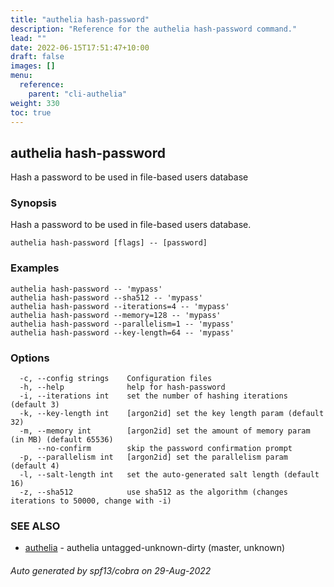```yaml
---
title: "authelia hash-password"
description: "Reference for the authelia hash-password command."
lead: ""
date: 2022-06-15T17:51:47+10:00
draft: false
images: []
menu:
  reference:
    parent: "cli-authelia"
weight: 330
toc: true
---
```


## authelia hash-password

Hash a password to be used in file-based users database

### Synopsis

Hash a password to be used in file-based users database.

```
authelia hash-password [flags] -- [password]
```

### Examples

```
authelia hash-password -- 'mypass'
authelia hash-password --sha512 -- 'mypass'
authelia hash-password --iterations=4 -- 'mypass'
authelia hash-password --memory=128 -- 'mypass'
authelia hash-password --parallelism=1 -- 'mypass'
authelia hash-password --key-length=64 -- 'mypass'
```

### Options

```
  -c, --config strings    Configuration files
  -h, --help              help for hash-password
  -i, --iterations int    set the number of hashing iterations (default 3)
  -k, --key-length int    [argon2id] set the key length param (default 32)
  -m, --memory int        [argon2id] set the amount of memory param (in MB) (default 65536)
      --no-confirm        skip the password confirmation prompt
  -p, --parallelism int   [argon2id] set the parallelism param (default 4)
  -l, --salt-length int   set the auto-generated salt length (default 16)
  -z, --sha512            use sha512 as the algorithm (changes iterations to 50000, change with -i)
```

### SEE ALSO

* [authelia](authelia.md)	 - authelia untagged-unknown-dirty (master, unknown)

###### Auto generated by spf13/cobra on 29-Aug-2022
